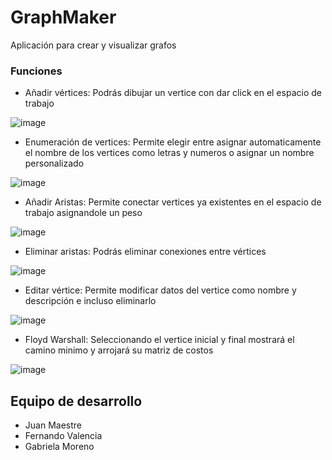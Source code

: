 # GraphMaker
Aplicación para crear y visualizar grafos

### Funciones
- Añadir vértices: Podrás dibujar un vertice con dar click en el espacio de trabajo

![image](https://user-images.githubusercontent.com/98894997/198903889-fb929a87-16dd-43e4-a742-03ef36fa40eb.png)

- Enumeración de vertices: Permite elegir entre asignar automaticamente el nombre de los vertices como letras y numeros o asignar un nombre personalizado
 
![image](https://user-images.githubusercontent.com/98894997/198903915-d7aa1958-6000-444d-a794-bfd7b18aebb3.png)

- Añadir Aristas: Permite conectar vertices ya existentes en el espacio de trabajo asignandole un peso
 
![image](https://user-images.githubusercontent.com/98894997/198903940-722f3664-6f9d-467a-b587-c8aebcbe7061.png)

- Eliminar aristas: Podrás eliminar conexiones entre vértices
 
![image](https://user-images.githubusercontent.com/98894997/198903966-d8d67664-e823-4456-ba80-bccc3a3788e4.png)

- Editar vértice: Permite modificar datos del vertice como nombre y descripción e incluso eliminarlo
 
![image](https://user-images.githubusercontent.com/98894997/198903993-325b3ef4-06f4-4733-8d7a-5802d170c1e5.png)

- Floyd Warshall: Seleccionando el vertice inicial y final mostrará el camino minimo y arrojará su matriz de costos
 
![image](https://user-images.githubusercontent.com/98894997/198904009-372b62cb-adb0-4928-9c81-49cd7956a42c.png)


## Equipo de desarrollo
- Juan Maestre
- Fernando Valencia
- Gabriela Moreno
